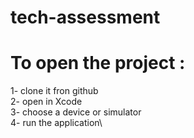 # tech-assessment
# To open the project :
 1- clone it fron github\
2- open in Xcode\
3- choose a device or simulator\
4- run the application\

